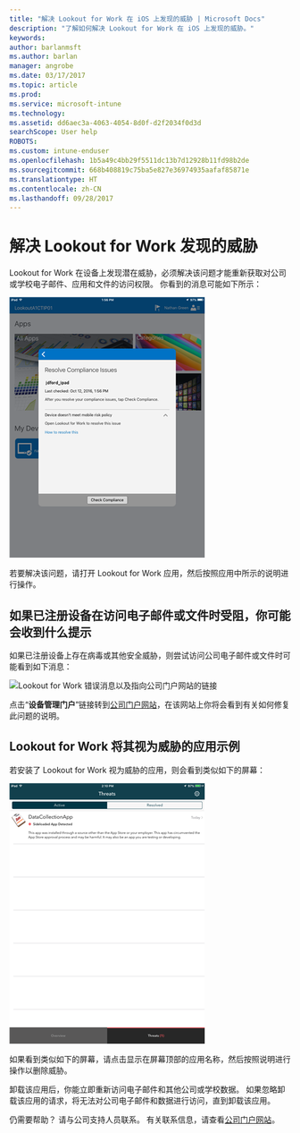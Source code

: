 ```yaml
---
title: "解决 Lookout for Work 在 iOS 上发现的威胁 | Microsoft Docs"
description: "了解如何解决 Lookout for Work 在 iOS 上发现的威胁。"
keywords: 
author: barlanmsft
ms.author: barlan
manager: angrobe
ms.date: 03/17/2017
ms.topic: article
ms.prod: 
ms.service: microsoft-intune
ms.technology: 
ms.assetid: dd6aec3a-4063-4054-8d0f-d2f2034f0d3d
searchScope: User help
ROBOTS: 
ms.custom: intune-enduser
ms.openlocfilehash: 1b5a49c4bb29f5511dc13b7d12928b11fd98b2de
ms.sourcegitcommit: 668b408819c75ba5e827e36974935aafaf85871e
ms.translationtype: HT
ms.contentlocale: zh-CN
ms.lasthandoff: 09/28/2017
---
```

# <a name="resolve-a-threat-found-by-lookout-for-work"></a>解决 Lookout for Work 发现的威胁

Lookout for Work 在设备上发现潜在威胁，必须解决该问题才能重新获取对公司或学校电子邮件、应用和文件的访问权限。 你看到的消息可能如下所示：

![来自 Lookout for Work 的不合规消息](./media/ios-lfw-noncompliant-in-ssp.png)

若要解决该问题，请打开 Lookout for Work 应用，然后按照应用中所示的说明进行操作。

## <a name="what-you-might-see-if-your-enrolled-device-is-blocked-from-accessing-email-or-files"></a>如果已注册设备在访问电子邮件或文件时受阻，你可能会收到什么提示

如果已注册设备上存在病毒或其他安全威胁，则尝试访问公司电子邮件或文件时可能看到如下消息：

![Lookout for Work 错误消息以及指向公司门户网站的链接](./media/mtd-go-to-device-management-portal-android.png)

点击“**设备管理门户**”链接转到[公司门户网站](https://portal.manage.microsoft.com)，在该网站上你将会看到有关如何修复此问题的说明。

## <a name="example-of-an-app-that-lookout-for-work-sees-as-a-threat"></a>Lookout for Work 将其视为威胁的应用示例

若安装了 Lookout for Work 视为威胁的应用，则会看到类似如下的屏幕：

![Lookout for Work 病毒警报消息示例](./media/ios-lfw-threat-example.png)

如果看到类似如下的屏幕，请点击显示在屏幕顶部的应用名称，然后按照说明进行操作以删除威胁。

卸载该应用后，你能立即重新访问电子邮件和其他公司或学校数据。 如果忽略卸载该应用的请求，将无法对公司电子邮件和数据进行访问，直到卸载该应用。

仍需要帮助？ 请与公司支持人员联系。 有关联系信息，请查看[公司门户网站](https://portal.manage.microsoft.com)。

